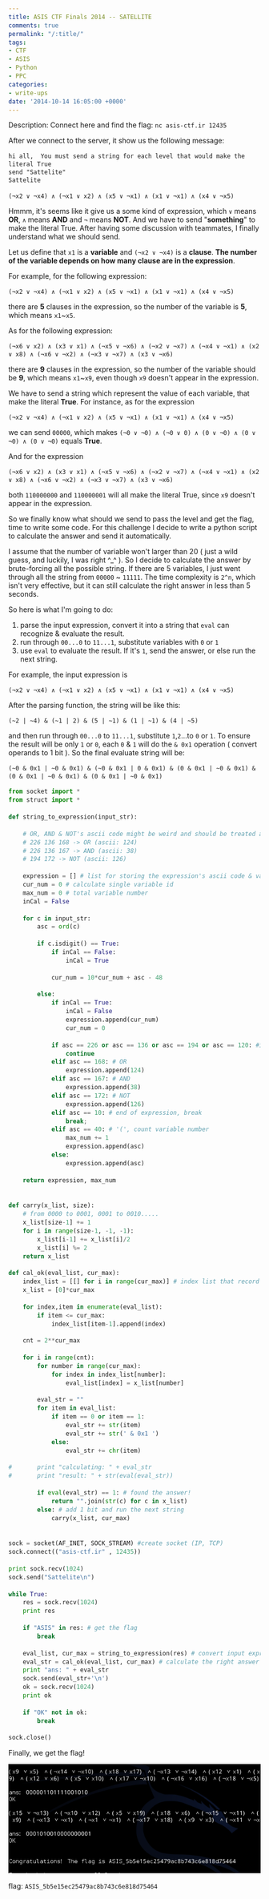 ```yaml
---
title: ASIS CTF Finals 2014 -- SATELLITE
comments: true
permalink: "/:title/"
tags:
- CTF
- ASIS
- Python
- PPC
categories:
- write-ups
date: '2014-10-14 16:05:00 +0000'
---
```


Description: Connect here and find the flag: `nc asis-ctf.ir 12435`

After we connect to the server, it show us the following message:
<!-- more -->

```
hi all,  You must send a string for each level that would make the literal True 
send "Sattelite"
Sattelite

(¬x2 ∨ ¬x4) ∧ (¬x1 ∨ x2) ∧ (x5 ∨ ¬x1) ∧ (x1 ∨ ¬x1) ∧ (x4 ∨ ¬x5)
```

Hmmm, it's seems like it give us a some kind of expression, which `∨` means **OR**, `∧` means **AND** and `¬` means **NOT**. And we have to send "**something**" to make the literal True. After having some discussion with teammates, I finally understand what we should send. 

Let us define that `x1` is a **variable** and `(¬x2 ∨ ¬x4)` is a **clause**. **The number of the variable depends on how many clause are in the expression**. 

For example, for the following expression: 
```
(¬x2 ∨ ¬x4) ∧ (¬x1 ∨ x2) ∧ (x5 ∨ ¬x1) ∧ (x1 ∨ ¬x1) ∧ (x4 ∨ ¬x5)
```

there are **5** clauses in the expression, so the number of the variable is **5**, which means `x1`~`x5`.

As for the following expression: 
```
(¬x6 ∨ x2) ∧ (x3 ∨ x1) ∧ (¬x5 ∨ ¬x6) ∧ (¬x2 ∨ ¬x7) ∧ (¬x4 ∨ ¬x1) ∧ (x2 ∨ x8) ∧ (¬x6 ∨ ¬x2) ∧ (¬x3 ∨ ¬x7) ∧ (x3 ∨ ¬x6)
```
there are **9** clauses in the expression, so the number of the variable should be **9**, which means `x1`~`x9`, even though `x9` doesn't appear in the expression.

We have to send a string which represent the value of each variable, that make the literal **True**.
For instance, as for the expression 
```
(¬x2 ∨ ¬x4) ∧ (¬x1 ∨ x2) ∧ (x5 ∨ ¬x1) ∧ (x1 ∨ ¬x1) ∧ (x4 ∨ ¬x5)
```
we can send `00000`, which makes `(¬0 ∨ ¬0) ∧ (¬0 ∨ 0) ∧ (0 ∨ ¬0) ∧ (0 ∨ ¬0) ∧ (0 ∨ ¬0)` equals **True**. 

And for the expression 
```
(¬x6 ∨ x2) ∧ (x3 ∨ x1) ∧ (¬x5 ∨ ¬x6) ∧ (¬x2 ∨ ¬x7) ∧ (¬x4 ∨ ¬x1) ∧ (x2 ∨ x8) ∧ (¬x6 ∨ ¬x2) ∧ (¬x3 ∨ ¬x7) ∧ (x3 ∨ ¬x6)
```
both `110000000` and `110000001` will all make the literal True, since `x9` doesn't appear in the expression.

So we finally know what should we send to pass the level and get the flag, time to write some code. For this challenge I decide to write a python script to calculate the answer and send it automatically. 

I assume that the number of variable won't larger than 20 ( just a wild guess, and luckily, I was right ^_^ ). So I decide to calculate the answer by brute-forcing all the possible string. If there are 5 variables, I just went through all the string from `00000` ~ `11111`. The time complexity is `2^n`, which isn't very effective, but it can still calculate the right answer in less than 5 seconds.

So here is what I'm going to do:
1. parse the input expression, convert it into a string that `eval` can recognize & evaluate the result.
2. run through `00...0` to `11...1`, substitute variables with `0` or `1`
3. use `eval` to evaluate the result. If it's `1`, send the answer, or else run the next string.
  
For example, the input expression is 
```
(¬x2 ∨ ¬x4) ∧ (¬x1 ∨ x2) ∧ (x5 ∨ ¬x1) ∧ (x1 ∨ ¬x1) ∧ (x4 ∨ ¬x5)
```
After the parsing function, the string will be like this:
```
(~2 | ~4) & (~1 | 2) & (5 | ~1) & (1 | ~1) & (4 | ~5)
```
and then run through `00...0` to `11...1`, substitute `1`,`2`...to `0` or `1`. To ensure the result will be only `1` or `0`, each `0` & `1` will do the `& 0x1` operation ( convert operands to 1 bit ). So the final evaluate string will be: 
```
(~0 & 0x1 | ~0 & 0x1) & (~0 & 0x1 | 0 & 0x1) & (0 & 0x1 | ~0 & 0x1) & (0 & 0x1 | ~0 & 0x1) & (0 & 0x1 | ~0 & 0x1)
```

```python
from socket import *
from struct import *

def string_to_expression(input_str):

	# OR, AND & NOT's ascii code might be weird and should be treated as special case
	# 226 136 168 -> OR (ascii: 124)
	# 226 136 167 -> AND (ascii: 38)
	# 194 172 -> NOT (ascii: 126)	
	
	expression = [] # list for storing the expression's ascii code & variable id
	cur_num = 0 # calculate single variable id
	max_num = 0 # total variable number
	inCal = False
		
	for c in input_str:
		asc = ord(c)
		
		if c.isdigit() == True:
			if inCal == False:
				inCal = True

			cur_num = 10*cur_num + asc - 48
				
		else:
			if inCal == True:
				inCal = False
				expression.append(cur_num)
				cur_num = 0
				
			if asc == 226 or asc == 136 or asc == 194 or asc == 120: #ignore, continue
				continue
			elif asc == 168: # OR
				expression.append(124)
			elif asc == 167: # AND
				expression.append(38)
			elif asc == 172: # NOT
				expression.append(126)
			elif asc == 10: # end of expression, break
				break;
			elif asc == 40: # '(', count variable number
				max_num += 1
				expression.append(asc)
			else:
				expression.append(asc)

	return expression, max_num


def carry(x_list, size):
	# from 0000 to 0001, 0001 to 0010.....
	x_list[size-1] += 1
	for i in range(size-1, -1, -1):
		x_list[i-1] += x_list[i]/2
		x_list[i] %= 2
	return x_list

def cal_ok(eval_list, cur_max):
	index_list = [[] for i in range(cur_max)] # index list that record each variable's position
	x_list = [0]*cur_max

	for index,item in enumerate(eval_list):
		if item <= cur_max:
			index_list[item-1].append(index)
	
	cnt = 2**cur_max

	for i in range(cnt):
		for number in range(cur_max):
			for index in index_list[number]:
				eval_list[index] = x_list[number]
		
		eval_str = ""
		for item in eval_list:
			if item == 0 or item == 1:
				eval_str += str(item)
				eval_str += str(' & 0x1 ')
			else:
				eval_str += chr(item)
		
#		print "calculating: " + eval_str
#		print "result: " + str(eval(eval_str))
		
		if eval(eval_str) == 1: # found the answer!
			return "".join(str(c) for c in x_list)
		else: # add 1 bit and run the next string
			carry(x_list, cur_max)


sock = socket(AF_INET, SOCK_STREAM) #create socket (IP, TCP)
sock.connect(("asis-ctf.ir" , 12435))

print sock.recv(1024)
sock.send("Sattelite\n")

while True:
	res = sock.recv(1024)
	print res
	
	if "ASIS" in res: # get the flag
		break

	eval_list, cur_max = string_to_expression(res) # convert input expression to list
	eval_str = cal_ok(eval_list, cur_max) # calculate the right answer
	print "ans: " + eval_str
	sock.send(eval_str+'\n')
	ok = sock.recv(1024)
	print ok

	if "OK" not in ok:
		break	

sock.close()
```

Finally, we get the flag!

![](/assets/images/ASIS-CTF-Finals-2014-SATELLITE/sat.png)

flag: `ASIS_5b5e15ec25479ac8b743c6e818d75464`
